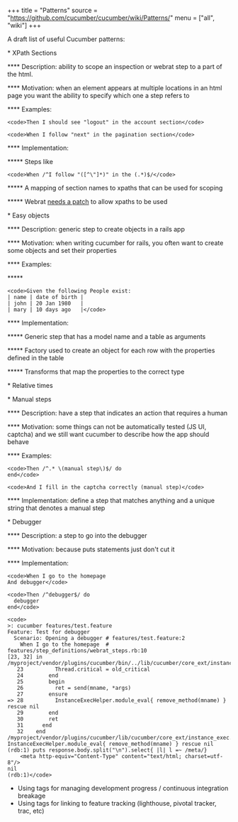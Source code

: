+++
title = "Patterns"
source = "https://github.com/cucumber/cucumber/wiki/Patterns/"
menu = ["all", "wiki"]
+++

A draft list of useful Cucumber patterns:

\* XPath Sections

**** Description: ability to scope an inspection or webrat step to a part of the html.

**** Motivation: when an element appears at multiple locations in an html page you want the ability to specify which one a step refers to

**** Examples:

    <code>Then I should see "logout" in the account section</code>

    <code>When I follow "next" in the pagination section</code>

**** Implementation:

****\* Steps like

    <code>When /^I follow "([^\"]*)" in the (.*)$/</code>

****\* A mapping of section names to xpaths that can be used for scoping

****\* Webrat [needs a patch](https://webrat.lighthouseapp.com/projects/10503/tickets/153-within-should-support-xpath) to allow xpaths to be used

\* Easy objects

**** Description: generic step to create objects in a rails app

**** Motivation: when writing cucumber for rails, you often want to create some objects and set their properties

**** Examples:

****\*

    <code>Given the following People exist:
    | name | date of birth |
    | john | 20 Jan 1980   |
    | mary | 10 days ago   |</code>

**** Implementation:

****\* Generic step that has a model name and a table as arguments

****\* Factory used to create an object for each row with the properties defined in the table

****\* Transforms that map the properties to the correct type

\* Relative times

\* Manual steps

**** Description: have a step that indicates an action that requires a human

**** Motivation: some things can not be automatically tested (JS UI, captcha) and we still want cucumber to describe how the app should behave

**** Examples:

    <code>Then /^.* \(manual step\)$/ do
    end</code>

    <code>And I fill in the captcha correctly (manual step)</code>

**** Implementation: define a step that matches anything and a unique string that denotes a manual step

\* Debugger

**** Description: a step to go into the debugger

**** Motivation: because puts statements just don't cut it

**** Implementation:

    <code>When I go to the homepage
    And debugger</code>

    <code>Then /^debugger$/ do
      debugger
    end</code>

    <code>
    >: cucumber features/test.feature 
    Feature: Test for debugger
      Scenario: Opening a debugger # features/test.feature:2
        When I go to the homepage  # features/step_definitions/webrat_steps.rb:10
    [23, 32] in /myproject/vendor/plugins/cucumber/bin/../lib/cucumber/core_ext/instance_exec.rb
       23          Thread.critical = old_critical
       24        end
       25        begin
       26          ret = send(mname, *args)
       27        ensure
    => 28          InstanceExecHelper.module_eval{ remove_method(mname) } rescue nil
       29        end
       30        ret
       31      end
       32    end
    /myproject/vendor/plugins/cucumber/lib/cucumber/core_ext/instance_exec.rb:28
    InstanceExecHelper.module_eval{ remove_method(mname) } rescue nil
    (rdb:1) puts response.body.split("\n").select{ |l| l =~ /meta/}
        <meta http-equiv="Content-Type" content="text/html; charset=utf-8"/>
    nil
    (rdb:1)</code>

-   Using tags for managing development progress / continuous integration breakage
-   Using tags for linking to feature tracking (lighthouse, pivotal tracker, trac, etc)
